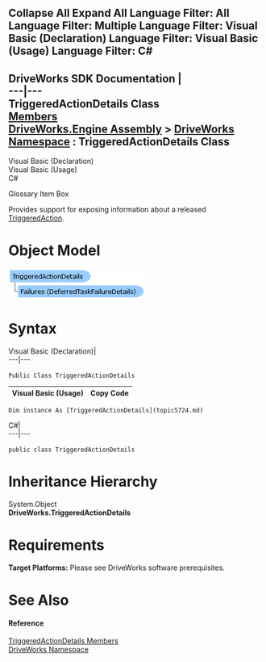        

 Collapse All Expand All  Language Filter: All  Language Filter: Multiple  Language Filter: Visual Basic (Declaration) Language Filter: Visual Basic (Usage) Language Filter: C#  
---  
DriveWorks SDK Documentation  |   
---|---  
TriggeredActionDetails Class   
[Members](topic5725.md)   
[DriveWorks.Engine Assembly](topic2156.md) > [DriveWorks Namespace](topic2159.md) : TriggeredActionDetails Class  
---  
  
Visual Basic (Declaration)    
Visual Basic (Usage)    
C# 

Glossary Item Box

Provides support for exposing information about a released [TriggeredAction](topic5708.md). 

# Object Model

![](dotnetdiagramimages/image291.png)

# Syntax

Visual Basic (Declaration)|   
---|---  
      
    
    Public Class TriggeredActionDetails   
  
Visual Basic (Usage)| Copy Code  
---|---  
      
    
    Dim instance As [TriggeredActionDetails](topic5724.md)  
  
C#|   
---|---  
      
    
    public class TriggeredActionDetails   
  
# Inheritance Hierarchy

System.Object  
**DriveWorks.TriggeredActionDetails**  


# Requirements

**Target Platforms:** Please see DriveWorks software prerequisites.

# See Also

#### Reference

[TriggeredActionDetails Members](topic5725.md)   
[DriveWorks Namespace](topic2159.md)


